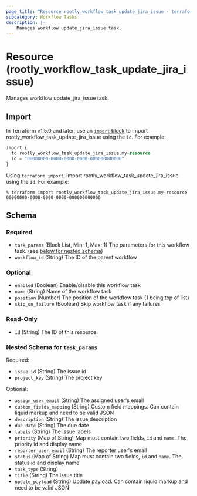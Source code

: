 ```yaml
---
page_title: "Resource rootly_workflow_task_update_jira_issue - terraform-provider-rootly"
subcategory: Workflow Tasks
description: |-
    Manages workflow update_jira_issue task.
---
```


# Resource (rootly_workflow_task_update_jira_issue)

Manages workflow update_jira_issue task.



## Import

In Terraform v1.5.0 and later, use an [`import` block](https://developer.hashicorp.com/terraform/language/import) to import rootly_workflow_task_update_jira_issue using the `id`. For example:

```terraform
import {
  to rootly_workflow_task_update_jira_issue.my-resource
  id = "00000000-0000-0000-0000-000000000000"
}
```

Using `terraform import`, import rootly_workflow_task_update_jira_issue using the `id`. For example:

```console
% terraform import rootly_workflow_task_update_jira_issue.my-resource 00000000-0000-0000-0000-000000000000
```

<!-- schema generated by tfplugindocs -->
## Schema

### Required

- `task_params` (Block List, Min: 1, Max: 1) The parameters for this workflow task. (see [below for nested schema](#nestedblock--task_params))
- `workflow_id` (String) The ID of the parent workflow

### Optional

- `enabled` (Boolean) Enable/disable this workflow task
- `name` (String) Name of the workflow task
- `position` (Number) The position of the workflow task (1 being top of list)
- `skip_on_failure` (Boolean) Skip workflow task if any failures

### Read-Only

- `id` (String) The ID of this resource.

<a id="nestedblock--task_params"></a>
### Nested Schema for `task_params`

Required:

- `issue_id` (String) The issue id
- `project_key` (String) The project key

Optional:

- `assign_user_email` (String) The assigned user's email
- `custom_fields_mapping` (String) Custom field mappings. Can contain liquid markup and need to be valid JSON
- `description` (String) The issue description
- `due_date` (String) The due date
- `labels` (String) The issue labels
- `priority` (Map of String) Map must contain two fields, `id` and `name`. The priority id and display name
- `reporter_user_email` (String) The reporter user's email
- `status` (Map of String) Map must contain two fields, `id` and `name`. The status id and display name
- `task_type` (String)
- `title` (String) The issue title
- `update_payload` (String) Update payload. Can contain liquid markup and need to be valid JSON
